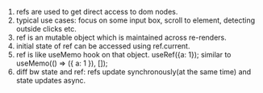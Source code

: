1. refs are used to get direct access to dom nodes.
2. typical use cases: focus on some input box, scroll to element, detecting outside clicks etc.
3. ref is an mutable object which is maintained across re-renders.
4. initial state of ref can be accessed using ref.current.
5. ref is like useMemo hook on that object. useRef({a: 1}); similar to useMemo(() => ({ a: 1 }), []);
6. diff bw state and ref: refs update synchronously(at the same time) and state updates async.